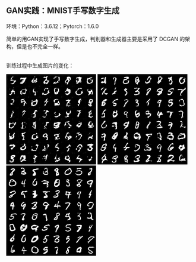 ## GAN实践：MNIST手写数字生成

环境：Python：3.6.12；Pytorch：1.6.0


简单的用GAN实现了手写数字生成，判别器和生成器主要是采用了 DCGAN 的架构，但是也不完全一样。

<br/>
训练过程中生成图片的变化：

![avatar](https://github.com/KaydenCheung/Deep-Learning/blob/main/DL/GAN_mnist/results/0_epoch.png?raw=true)                  ![avatar](https://github.com/KaydenCheung/Deep-Learning/blob/main/DL/GAN_mnist/results/3_epoch.png?raw=true)                  ![avatar](https://github.com/KaydenCheung/Deep-Learning/blob/main/DL/GAN_mnist/results/9_epoch.png?raw=true)
